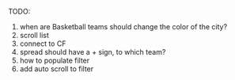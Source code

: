 TODO:
1. when are Basketball teams should change the color of the city?
2.  scroll list
3. connect to CF
4. spread should have a + sign, to which team?
5. how to populate filter
6. add auto scroll to filter